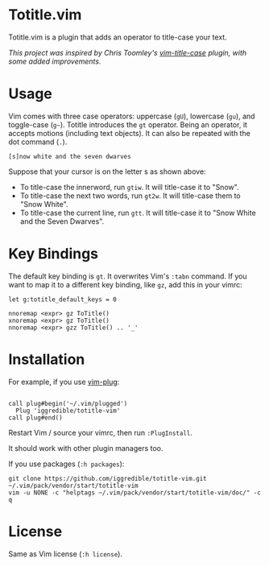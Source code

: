 # Totitle.vim

Totitle.vim is a plugin that adds an operator to title-case your text. 

*This project was inspired by Chris Toomley's [vim-title-case](https://github.com/christoomey/vim-title-case) plugin, with some added improvements.*

# Usage

Vim comes with three case operators: uppercase (`gU`), lowercase (`gu`), and toggle-case (`g~`). Totitle introduces the `gt` operator. Being an operator, it accepts motions (including text objects). It can also be repeated with the dot command (`.`).

```
[s]now white and the seven dwarves
```

Suppose that your cursor is on the letter s as shown above:
- To title-case the innerword, run `gtiw`. It will title-case it to "Snow".
- To title-case the next two words, run `gt2w`. It will title-case them to "Snow White".
- To title-case the current line, run `gtt`. It will title-case it to "Snow White and the Seven Dwarves".

# Key Bindings

The default key binding is `gt`. It overwrites Vim's `:tabn` command. If you want to map it to a different key binding, like `gz`, add this in your vimrc:

```
let g:totitle_default_keys = 0

nnoremap <expr> gz ToTitle()
xnoremap <expr> gz ToTitle()
nnoremap <expr> gzz ToTitle() .. '_'
```

# Installation

For example, if you use [vim-plug](https://github.com/junegunn/vim-plug):

```

call plug#begin('~/.vim/plugged')
  Plug 'iggredible/totitle-vim'
call plug#end()
```

Restart Vim / source your vimrc, then run `:PlugInstall`.

It should work with other plugin managers too.

If you use packages (`:h packages`):

```
git clone https://github.com/iggredible/totitle-vim.git ~/.vim/pack/vendor/start/totitle-vim
vim -u NONE -c "helptags ~/.vim/pack/vendor/start/totitle-vim/doc/" -c q
```

# License

Same as Vim license (`:h license`).
